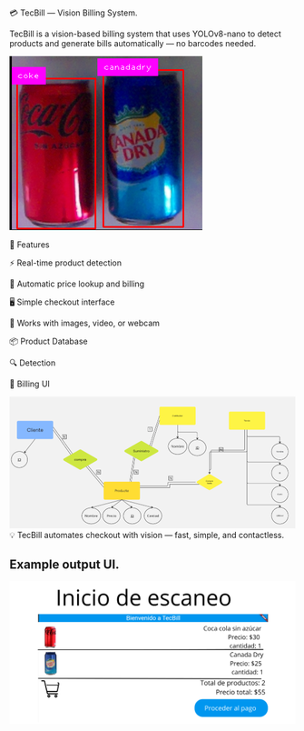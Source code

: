 💳 TecBill — Vision Billing System.

TecBill is a vision-based billing system that uses YOLOv8-nano to detect products and generate bills automatically — no barcodes needed.

![Superhero Name Generator Input](./img/detect.png)

🚀 Features

⚡ Real-time product detection

🧠 Automatic price lookup and billing

🖥️ Simple checkout interface

📸 Works with images, video, or webcam

📦 Product Database

🔍 Detection

🧾 Billing UI

![Superhero Name Generator Input](./img/Databaase.png)
💡 TecBill automates checkout with vision — fast, simple, and contactless.

## Example output UI.

![Superhero Name Generator Input](./img/UX.png)

